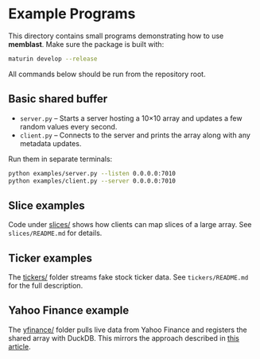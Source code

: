 # Example Programs

This directory contains small programs demonstrating how to use **memblast**. Make sure the package is built with:

```bash
maturin develop --release
```

All commands below should be run from the repository root.

## Basic shared buffer

- `server.py` – Starts a server hosting a 10×10 array and updates a few random values every second.
- `client.py` – Connects to the server and prints the array along with any metadata updates.

Run them in separate terminals:

```bash
python examples/server.py --listen 0.0.0.0:7010
python examples/client.py --server 0.0.0.0:7010
```

## Slice examples

Code under [slices/](slices/) shows how clients can map slices of a large array. See `slices/README.md` for details.

## Ticker examples

The [tickers/](tickers/) folder streams fake stock ticker data. See `tickers/README.md` for the full description.

## Yahoo Finance example

The [yfinance/](yfinance/) folder pulls live data from Yahoo Finance and
registers the shared array with DuckDB. This mirrors the approach described in
[this article](https://www.defconq.tech/docs/tutorials/realTimeStocks?trk=feed_main-feed-card_feed-article-content).

